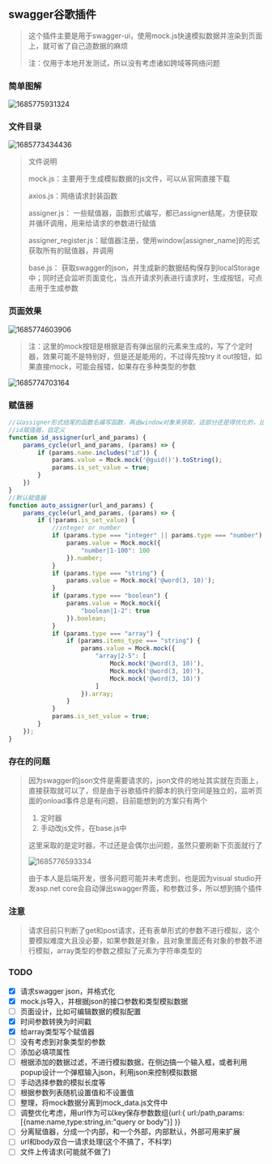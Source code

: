 ## swagger谷歌插件

> 这个插件主要是用于swagger-ui，使用mock.js快速模拟数据并渲染到页面上，就可省了自己造数据的麻烦
>
> 注：仅用于本地开发测试，所以没有考虑诸如跨域等网络问题

### 简单图解

![1685775931324](/images/1685775931324.jpg)

### 文件目录

![1685773434436](/images/1685773434436.jpg)

> 文件说明
>
> mock.js：主要用于生成模拟数据的js文件，可以从官网直接下载
>
> axios.js：网络请求封装函数
>
> assigner.js： 一些赋值器，函数形式编写，都已assigner结尾，方便获取并循环调用，用来给请求的参数进行赋值
>
> assigner_register.js：赋值器注册，使用window[assigner_name]的形式获取所有的赋值器，并调用
>
> base.js： 获取swagger的json，并生成新的数据结构保存到localStorage中；同时还会监听页面变化，当点开请求列表进行请求时，生成按钮，可点击用于生成参数

### 页面效果

![1685774603906](/images/1685774603906.jpg)

> 注：这里的mock按钮是根据是否有弹出层的元素来生成的，写了个定时器，效果可能不是特别好，但是还是能用的，不过得先按try it out按钮，如果直接mock，可能会报错，如果存在多种类型的参数

![1685774703164](/images/1685774703164.jpg)

### 赋值器

```javascript
//以assigner形式结尾的函数名编写函数，再由window对象来获取，这部分还是得优化的，比如mock还是封装出来会好点
//id赋值器，自定义
function id_assigner(url_and_params) {
    params_cycle(url_and_params, (params) => {
        if (params.name.includes("id")) {
            params.value = Mock.mock('@guid()').toString();
            params.is_set_value = true;
        }
    })
}
//默认赋值器
function auto_assigner(url_and_params) {
    params_cycle(url_and_params, (params) => {
        if (!params.is_set_value) {
            //integer or number
            if (params.type === "integer" || params.type === "number") {
                params.value = Mock.mock({
                    "number|1-100": 100
                }).number;
            }
            if (params.type === "string") {
                params.value = Mock.mock('@word(3, 10)');
            }
            if (params.type === "boolean") {
                params.value = Mock.mock({
                    "boolean|1-2": true
                }).boolean;
            }
            if (params.type === "array") {
                if (params.items_type === "string") {
                    params.value = Mock.mock({
                        "array|2-5": [
                            Mock.mock('@word(3, 10)'),
                            Mock.mock('@word(3, 10)'),
                            Mock.mock('@word(3, 10)')
                        ]
                    }).array;
                }
            }
            params.is_set_value = true;
        }
    });
}
```

### 存在的问题

> 因为swagger的json文件是需要请求的，json文件的地址其实就在页面上，直接获取就可以了，但是由于谷歌插件的脚本的执行空间是独立的，监听页面的onload事件总是有问题，目前能想到的方案只有两个
>
> 1. 定时器
> 2. 手动改js文件，在base.js中
>
> 这里采取的是定时器，不过还是会偶尔出问题，虽然只要刷新下页面就行了
>
> ![1685776593334](/images/1685776593334.jpg)
>
> 由于本人是后端开发，很多问题可能并未考虑到，也是因为visual studio开发asp.net core会自动弹出swagger界面，和参数过多，所以想到搞个插件

### 注意

> 请求目前只判断了get和post请求，还有表单形式的参数不进行模拟，这个要模拟难度大且没必要，如果参数是对象，且对象里面还有对象的参数不进行模拟，array类型的参数之模拟了元素为字符串类型的

### TODO

- [x] 请求swagger json，并格式化
- [x] mock.js导入，并根据json的接口参数和类型模拟数据
- [ ] 页面设计，比如可编辑数据的模拟配置
- [x] 时间参数转换为时间戳
- [x] 给array类型写个赋值器
- [ ] 没有考虑到对象类型的参数
- [ ] 添加必填项属性
- [ ] 根据添加的数据过滤，不进行模拟数据，在侧边搞一个输入框，或者利用popup设计一个弹框输入json，利用json来控制模拟数据
- [ ] 手动选择参数的模拟长度等
- [ ] 根据参数列表随机设置值和不设置值
- [ ] 整理，将mock数据分离到mock_data.js文件中
- [ ] 调整优化考虑，用url作为可以key保存参数数组{url:{ url:/path,params:[{name:name,type:string,in:"query or body"}] }}
- [ ] 分离赋值器，分成一个内部，和一个外部，内部默认，外部可用来扩展
- [ ] url和body双合一请求处理(这个不搞了，不科学)
- [ ] 文件上传请求(可能就不做了)